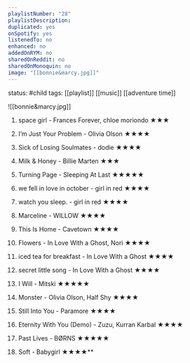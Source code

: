 ```yaml
---
playlistNumber: "28"
playlistDescription:
duplicated: yes
onSpotify: yes
listenedTo: no
enhanced: no
addedOnRYM: no
sharedOnReddit: no
sharedOnMonoquin: no
image: "[[bonnie&marcy.jpg]]"
---
```

status: #child 
tags: [[playlist]] [[music]] [[adventure time]]

![[bonnie&marcy.jpg]]

1. space girl - Frances Forever, chloe moriondo ★★★
    
2. I’m Just Your Problem - Olivia Olson ★★★★
    
3. Sick of Losing Soulmates - dodie ★★★★
    
4. Milk & Honey - Billie Marten ★★★
    
5. Turning Page - Sleeping At Last ★★★★★
    
6. we fell in love in october - girl in red ★★★★
    
7. watch you sleep. - girl in red ★★★★
    
8. Marceline - WILLOW ★★★★
    
9. This Is Home - Cavetown ★★★★
    
10. Flowers - In Love With a Ghost, Nori ★★★★
    
11. iced tea for breakfast - In Love With a Ghost ★★★★
    
12. secret little song - In Love With a Ghost ★★★★
    
13. I Will - Mitski ★★★★★
    
14. Monster - Olivia Olson, Half Shy ★★★★
    
15. Still Into You - Paramore ★★★★
    
16. Eternity With You (Demo) - Zuzu, Kurran Karbal ★★★★
    
17. Past Lives - BØRNS ★★★★★
    
18. Soft - Babygirl ★★★★**
